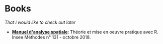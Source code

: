 # Books

*That I would like to check out later*

- [**Manuel d'analyse spatiale**](https://www.insee.fr/fr/information/3635442): Théorie et mise en oeuvre pratique avec R. Insee Méthodes n° 131 - octobre 2018.
